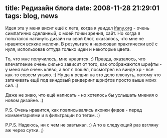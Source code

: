 title: Редизайн блога
date: 2008-11-28 21:29:01
tags: blog, news
----


Идея эта у меня висит ещё с лета, когда я увидел [ifany.org][1] - очень симпатично сделанный, с моей точки зрения, сайт. Но когда я попытался натянуть дизайн на свой блог, оказалось, что мне не нравятся всякие мелочи. В результате я нарисовал практически всё с нуля, использовав оттуда только идеи и некоторые цвета.

То, что мне получилось, мне нравится. :) Правда, оказалось, что впечатление очень сильно зависит от того, как отображаются шрифты - у меня всё очень клёво, а вот я пошёл, посмотрел на винде хр - всё как-то совсем уныло. :( Ну да я решил на это дело плюнуть, потому что затачивать ещё под виндовый рендеринг шрифтов просто выше моих сил. :)

Даже не знаю, что ещё написать - но хотелось бы услышать мнения о новом дизайне. :)

P.S. Очень нравится, как повписывались иконки фидов - перед комментариями и в фильтрации по тегам. :)

P.P.S. Надеюсь, ни с чем не завтыкал. :) А то в следующий раз взгляну аж через сутки. ;)

[1]: http://ifany.org/
